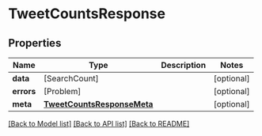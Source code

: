 # TweetCountsResponse

## Properties
Name | Type | Description | Notes
------------ | ------------- | ------------- | -------------
**data** | [SearchCount] |  | [optional] 
**errors** | [Problem] |  | [optional] 
**meta** | [**TweetCountsResponseMeta**](TweetCountsResponseMeta.md) |  | [optional] 

[[Back to Model list]](../README.md#documentation-for-models) [[Back to API list]](../README.md#documentation-for-api-endpoints) [[Back to README]](../README.md)


